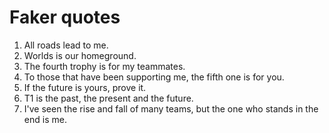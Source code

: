 # Faker quotes

1. All roads lead to me.
2. Worlds is our homeground.
3. The fourth trophy is for my teammates.
4. To those that have been supporting me, the fifth one is for you.
5. If the future is yours, prove it.
6. T1 is the past, the present and the future. 
7. I've seen the rise and fall of many teams, but the one who stands in the end is me.
